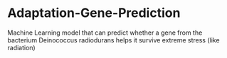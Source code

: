 # Adaptation-Gene-Prediction
Machine Learning model that can predict whether a gene from the bacterium Deinococcus radiodurans helps it survive extreme stress (like radiation)

